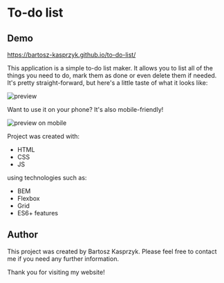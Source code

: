 # To-do list

## Demo

https://bartosz-kasprzyk.github.io/to-do-list/

This application is a simple to-do list maker. It allows you to list all of the things you need to do, mark them as done or even delete them if needed. It's pretty straight-forward, but here's a little taste of what it looks like:

![preview](/images/to-do-list.gif)

Want to use it on your phone? It's also mobile-friendly!

![preview on mobile](/images/to-do-list-mobile.gif)

Project was created with:
* HTML
* CSS
* JS
  
using technologies such as:
* BEM
* Flexbox
* Grid
* ES6+ features

## Author

This project was created by Bartosz Kasprzyk. Please feel free to contact me if you need any further information.

Thank you for visiting my website!

